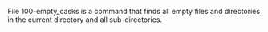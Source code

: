 File 100-empty_casks is a command that finds all empty files and directories in the current directory and all sub-directories.
